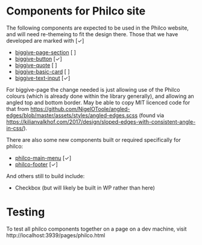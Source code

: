 # Components for Philco site

The following components are expected to be used in the Philco website, and will need re-themeing to fit the design
there. Those that we have developed are marked with [✓]

- [biggive-page-section](../src/components/biggive-page-section/readme.md) [ ]
- [biggive-button](../src/components/biggive-button/readme.md) [✓]
- [biggive-quote](../src/components/biggive-quote/readme.md) [ ]
- [biggive-basic-card](../src/components/biggive-basic-card/readme.md) [ ]
- [biggive-text-input](../src/components/biggive-text-input/readme.md) [✓]

For biggive-page the change needed is just allowing use of the Philco colours (which is already done within the library
generally), and allowing an angled top and bottom border. May be able to copy MIT licenced code for that from
https://github.com/NigelOToole/angled-edges/blob/master/assets/styles/angled-edges.scss (found via
https://kilianvalkhof.com/2017/design/sloped-edges-with-consistent-angle-in-css/).

There are also some new components built or required specifically for philco:

- [philco-main-menu](../src/components/philco-main-menu/readme.md) [✓]
- [philco-footer](../src/components/philco-footer/readme.md) [✓]

And others still to build include:
- Checkbox (but will likely be built in WP rather than here)

# Testing

To test all philco components together on a page on a dev machine, visit http://localhost:3939/pages/philco.html

